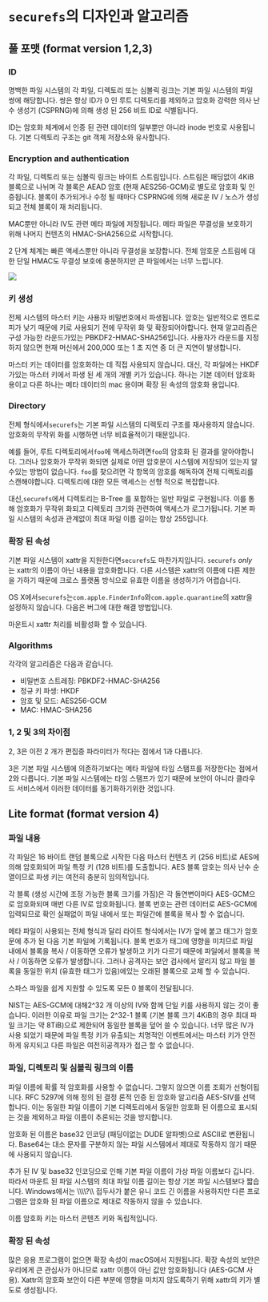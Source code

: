 # `securefs`의 디자인과 알고리즘

## 풀 포맷 (format version 1,2,3)

### ID

명백한 파일 시스템의 각 파일, 디렉토리 또는 심볼릭 링크는 기본 파일 시스템의 파일 쌍에 해당합니다. 쌍은 항상 ID가 0 인 루트 디렉토리를 제외하고 암호화 강력한 의사 난수 생성기 (CSPRNG)에 의해 생성 된 256 비트 ID로 식별됩니다.

ID는 암호화 체계에서 인증 된 관련 데이터의 일부뿐만 아니라 inode 번호로 사용됩니다. 기본 디렉토리 구조는 git 객체 저장소와 유사합니다.

### Encryption and authentication

각 파일, 디렉토리 또는 심볼릭 링크는 바이트 스트림입니다. 스트림은 패딩없이 4KiB 블록으로 나뉘며 각 블록은 AEAD 암호 (현재 AES256-GCM)로 별도로 암호화 및 인증됩니다. 블록이 추가되거나 수정 될 때마다 CSPRNG에 의해 새로운 IV / 노스가 생성되고 전체 블록이 재 처리됩니다.

MAC뿐만 아니라 IV도 관련 메타 파일에 저장됩니다. 메타 파일은 무결성을 보호하기 위해 나머지 컨텐츠의 HMAC-SHA256으로 시작합니다.

2 단계 체계는 빠른 액세스뿐만 아니라 무결성을 보장합니다. 전체 암호문 스트림에 대한 단일 HMAC도 무결성 보호에 충분하지만 큰 파일에서는 너무 느립니다.

<img src="https://netheril96.github.io/images/securefs/stream_structure.png"/>

### 키 생성

전체 시스템의 마스터 키는 사용자 비밀번호에서 파생됩니다. 암호는 일반적으로 엔트로피가 낮기 때문에 키로 사용되기 전에 무작위 화 및 확장되어야합니다. 현재 알고리즘은 구성 가능한 라운드가있는 PBKDF2-HMAC-SHA256입니다. 사용자가 라운드를 지정하지 않으면 현재 머신에서 200,000 또는 1 초 지연 중 더 큰 지연이 발생합니다.

마스터 키는 데이터를 암호화하는 데 직접 사용되지 않습니다. 대신, 각 파일에는 HKDF가있는 마스터 키에서 파생 된 세 개의 개별 키가 있습니다. 하나는 기본 데이터 암호화 용이고 다른 하나는 메타 데이터의 mac 용이며 확장 된 속성의 암호화 용입니다.

### Directory

전체 형식에서`securefs`는 기본 파일 시스템의 디렉토리 구조를 재사용하지 않습니다. 암호화의 무작위 화를 시행하면 너무 비효율적이기 때문입니다.

예를 들어, 루트 디렉토리에서`foo`에 액세스하려면`foo`의 암호화 된 결과를 알아야합니다. 그러나 암호화가 무작위 화되면 실제로 어떤 암호문이 시스템에 저장되어 있는지 알 수있는 방법이 없습니다. `foo`를 찾으려면 각 항목의 암호를 해독하여 전체 디렉토리를 스캔해야합니다. 디렉토리에 대한 모든 액세스는 선형 적으로 복잡합니다.

대신,`securefs`에서 디렉토리는 B-Tree 를 포함하는 일반 파일로 구현됩니다. 이를 통해 암호화가 무작위 화되고 디렉토리 크기와 관련하여 액세스가 로그가됩니다. 기본 파일 시스템의 속성과 관계없이 최대 파일 이름 길이는 항상 255입니다.

### 확장 된 속성

기본 파일 시스템이 xattr을 지원한다면`securefs`도 마찬가지입니다. `securefs` *only* 는 xattr의 이름이 아닌 내용을 암호화합니다. 다른 시스템은 xattr의 이름에 다른 제한을 가하기 때문에 크로스 플랫폼 방식으로 유효한 이름을 생성하기가 어렵습니다.

OS X에서`securefs`는`com.apple.FinderInfo`와`com.apple.quarantine`의 xattr을 설정하지 않습니다. 다음은 버그에 대한 해결 방법입니다.

마운트시 xattr 처리를 비활성화 할 수 있습니다.

### Algorithms

각각의 알고리즘은 다음과 같습니다.

* 비밀번호 스트레칭: PBKDF2-HMAC-SHA256
* 정규 키 파생: HKDF
* 암호 및 모드: AES256-GCM
* MAC: HMAC-SHA256

### 1, 2 및 3의 차이점

2, 3은 이전 2 개가 편집증 파라미터가 적다는 점에서 1과 다릅니다.

3은 기본 파일 시스템에 의존하기보다는 메타 파일에 타임 스탬프를 저장한다는 점에서 2와 다릅니다. 기본 파일 시스템에는 타임 스탬프가 있기 때문에 보안이 아니라 클라우드 서비스에서 이러한 데이터를 동기화하기위한 것입니다.

## Lite format (format version 4)

### 파일 내용

각 파일은 16 바이트 랜덤 블록으로 시작한 다음 마스터 컨텐츠 키 (256 비트)로 AES에 의해 암호화되어 파일 특정 키 (128 비트)를 도출합니다. AES 블록 암호는 의사 난수 순열이므로 파생 키는 여전히 충분히 임의적입니다.

각 블록 (생성 시간에 조정 가능한 블록 크기를 가짐)은 각 돌연변이마다 AES-GCM으로 암호화되며 매번 다른 IV로 암호화됩니다. 블록 번호는 관련 데이터로 AES-GCM에 입력되므로 확인 실패없이 파일 내에서 또는 파일간에 블록을 복사 할 수 없습니다.

메타 파일이 사용되는 전체 형식과 달리 라이트 형식에서는 IV가 앞에 붙고 태그가 암호문에 추가 된 다음 기본 파일에 기록됩니다. 블록 번호가 태그에 영향을 미치므로 파일 내에서 블록을 복사 / 이동하면 오류가 발생하고 키가 다르기 때문에 파일에서 블록을 복사 / 이동하면 오류가 발생합니다. 그러나 공격자는 보안 검사에서 알리지 않고 파일 블록을 동일한 위치 (유효한 태그가 있음)에있는 오래된 블록으로 교체 할 수 있습니다.

스파스 파일을 쉽게 지원할 수 있도록 모든 0 블록이 전달됩니다.

NIST는 AES-GCM에 대해2^32 개 이상의 IV와 함께 단일 키를 사용하지 않는 것이 좋습니다. 이러한 이유로 파일 크기는 2^32-1 블록 (기본 블록 크기 4KiB의 경우 최대 파일 크기는 약 8TiB)으로 제한되어 동일한 블록을 덮어 쓸 수 있습니다. 너무 많은 IV가 사용 되었기 때문에 파일 특정 키가 유출되는 치명적인 이벤트에서는 마스터 키가 안전하게 유지되고 다른 파일은 여전히 ​​공격자가 접근 할 수 없습니다.

### 파일, 디렉토리 및 심볼릭 링크의 이름

파일 이름에 확률 적 암호화를 사용할 수 없습니다. 그렇지 않으면 이름 조회가 선형이됩니다. RFC 5297에 의해 정의 된 결정 론적 인증 된 암호화 알고리즘 AES-SIV를 선택합니다. 이는 동일한 파일 이름이 기본 디렉토리에서 동일한 암호화 된 이름으로 표시되는 것을 제외하고 파일 이름이 추론되는 것을 방지합니다.

암호화 된 이름은 base32 인코딩 (패딩이없는 DUDE 알파벳)으로 ASCII로 변환됩니다. Base64는 대소 문자를 구분하지 않는 파일 시스템에서 제대로 작동하지 않기 때문에 사용되지 않습니다.

추가 된 IV 및 base32 인코딩으로 인해 기본 파일 이름이 가상 파일 이름보다 깁니다. 따라서 마운트 된 파일 시스템의 최대 파일 이름 길이는 항상 기본 파일 시스템보다 짧습니다. Windows에서는 \\\\\\\\?\\\\ 접두사가 붙은 유니 코드 긴 이름을 사용하지만 다른 프로그램은 암호화 된 파일 이름으로 제대로 작동하지 않을 수 있습니다.

이름 암호화 키는 마스터 콘텐츠 키와 독립적입니다.

### 확장 된 속성

많은 응용 프로그램이 없으면 확장 속성이 macOS에서 지원됩니다. 확장 속성의 보안은 우리에게 큰 관심사가 아니므로 xattr 이름이 아닌 값만 암호화됩니다 (AES-GCM 사용). Xattr의 암호화 보안이 다른 부분에 영향을 미치지 않도록하기 위해 xattr의 키가 별도로 생성됩니다.
